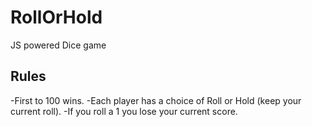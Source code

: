 # RollOrHold
JS powered Dice game

## Rules
-First to 100 wins.
-Each player has a choice of Roll or Hold (keep your current roll).
-If you roll a 1 you lose your current score.
